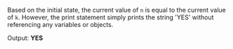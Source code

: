 Based on the initial state, the current value of `n` is equal to the current value of `k`. However, the print statement simply prints the string 'YES' without referencing any variables or objects.

Output: **YES**